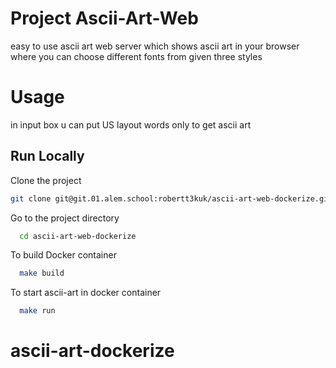 
# Project Ascii-Art-Web

easy to use ascii art web server 
which shows ascii art in your browser 
where you can choose different fonts 
from given three styles

# Usage
in input box u can put US layout words only 
to get ascii art


## Run Locally

Clone the project

```bash
git clone git@git.01.alem.school:robertt3kuk/ascii-art-web-dockerize.git
```

Go to the project directory

```bash
  cd ascii-art-web-dockerize
```

To build Docker container

```bash
  make build 
```

To start ascii-art in docker container

```bash
  make run 
```

# ascii-art-dockerize
